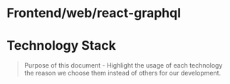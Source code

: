 # Frontend/web/react-graphql
# Technology Stack
> Purpose of this document - Highlight the usage of each technology
> the reason we choose them instead of others for our development.


